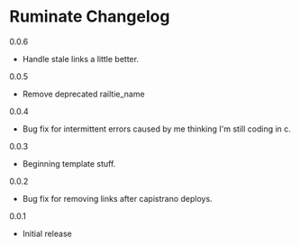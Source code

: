 Ruminate Changelog
=====================

0.0.6

 - Handle stale links a little better.

0.0.5

 - Remove deprecated railtie_name

0.0.4

 - Bug fix for intermittent errors caused by me thinking I'm still coding in c.

0.0.3

 - Beginning template stuff.

0.0.2

 - Bug fix for removing links after capistrano deploys.

0.0.1

 - Initial release
